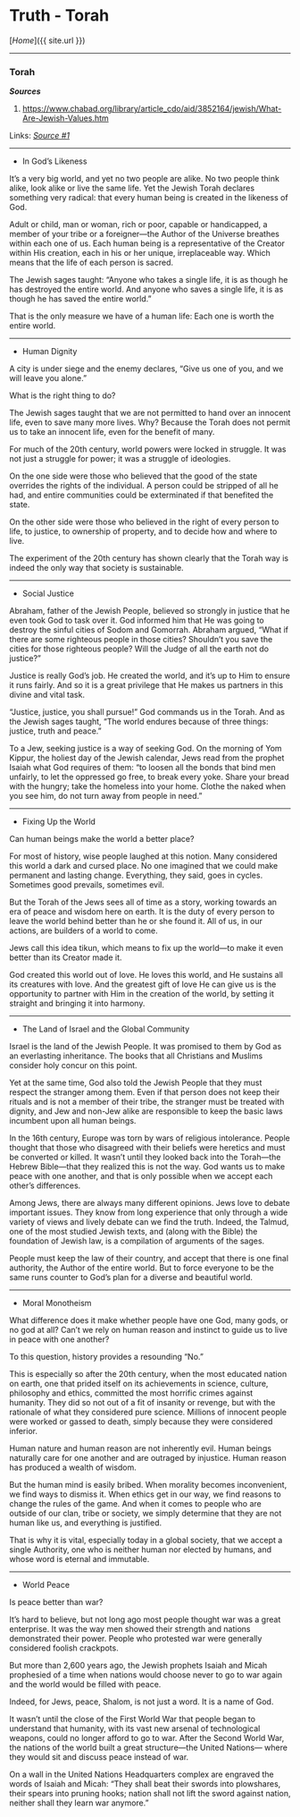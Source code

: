 # Truth - Torah

[_Home_]({{ site.url }})


---

### Torah

___Sources___

[1]: https://www.chabad.org/library/article_cdo/aid/3852164/jewish/What-Are-Jewish-Values.htm

1. https://www.chabad.org/library/article_cdo/aid/3852164/jewish/What-Are-Jewish-Values.htm

Links: _[Source #1][1]_

---

- In God’s Likeness

It’s a very big world, and yet no two people are alike. No two people think alike, look alike or live the same life. Yet the Jewish Torah declares something very radical: that every human being is created in the likeness of God.

Adult or child, man or woman, rich or poor, capable or handicapped, a member of your tribe or a foreigner—the Author of the Universe breathes within each one of us. Each human being is a representative of the Creator within His creation, each in his or her unique, irreplaceable way. Which means that the life of each person is sacred.

The Jewish sages taught: “Anyone who takes a single life, it is as though he has destroyed the entire world. And anyone who saves a single life, it is as though he has saved the entire world.”

That is the only measure we have of a human life: Each one is worth the entire world.

---

- Human Dignity

A city is under siege and the enemy declares, “Give us one of you, and we will leave you alone.”

What is the right thing to do?

The Jewish sages taught that we are not permitted to hand over an innocent life, even to save many more lives. Why? Because the Torah does not permit us to take an innocent life, even for the benefit of many.

For much of the 20th century, world powers were locked in struggle. It was not just a struggle for power; it was a struggle of ideologies.

On the one side were those who believed that the good of the state overrides the rights of the individual. A person could be stripped of all he had, and entire communities could be exterminated if that benefited the state.

On the other side were those who believed in the right of every person to life, to justice, to ownership of property, and to decide how and where to live.

The experiment of the 20th century has shown clearly that the Torah way is indeed the only way that society is sustainable.

---

- Social Justice

Abraham, father of the Jewish People, believed so strongly in justice that he even took God to task over it. God informed him that He was going to destroy the sinful cities of Sodom and Gomorrah. Abraham argued, “What if there are some righteous people in those cities? Shouldn’t you save the cities for those righteous people? Will the Judge of all the earth not do justice?”

Justice is really God’s job. He created the world, and it’s up to Him to ensure it runs fairly. And so it is a great privilege that He makes us partners in this divine and vital task.

“Justice, justice, you shall pursue!” God commands us in the Torah. And as the Jewish sages taught, “The world endures because of three things: justice, truth and peace.”

To a Jew, seeking justice is a way of seeking God. On the morning of Yom Kippur, the holiest day of the Jewish calendar, Jews read from the prophet Isaiah what God requires of them: “to loosen all the bonds that bind men unfairly, to let the oppressed go free, to break every yoke. Share your bread with the hungry; take the homeless into your home. Clothe the naked when you see him, do not turn away from people in need.”

---

- Fixing Up the World

Can human beings make the world a better place?

For most of history, wise people laughed at this notion. Many considered this world a dark and cursed place. No one imagined that we could make permanent and lasting change. Everything, they said, goes in cycles. Sometimes good prevails, sometimes evil.

But the Torah of the Jews sees all of time as a story, working towards an era of peace and wisdom here on earth. It is the duty of every person to leave the world behind better than he or she found it. All of us, in our actions, are builders of a world to come.

Jews call this idea tikun, which means to fix up the world—to make it even better than its Creator made it.

God created this world out of love. He loves this world, and He sustains all its creatures with love. And the greatest gift of love He can give us is the opportunity to partner with Him in the creation of the world, by setting it straight and bringing it into harmony.

---

- The Land of Israel and the Global Community

Israel is the land of the Jewish People. It was promised to them by God as an everlasting inheritance. The books that all Christians and Muslims consider holy concur on this point.

Yet at the same time, God also told the Jewish People that they must respect the stranger among them. Even if that person does not keep their rituals and is not a member of their tribe, the stranger must be treated with dignity, and Jew and non-Jew alike are responsible to keep the basic laws incumbent upon all human beings.

In the 16th century, Europe was torn by wars of religious intolerance. People thought that those who disagreed with their beliefs were heretics and must be converted or killed. It wasn’t until they looked back into the Torah—the Hebrew Bible—that they realized this is not the way. God wants us to make peace with one another, and that is only possible when we accept each other’s differences.

Among Jews, there are always many different opinions. Jews love to debate important issues. They know from long experience that only through a wide variety of views and lively debate can we find the truth. Indeed, the Talmud, one of the most studied Jewish texts, and (along with the Bible) the foundation of Jewish law, is a compilation of arguments of the sages.

People must keep the law of their country, and accept that there is one final authority, the Author of the entire world. But to force everyone to be the same runs counter to God’s plan for a diverse and beautiful world.

---

- Moral Monotheism

What difference does it make whether people have one God, many gods, or no god at all? Can’t we rely on human reason and instinct to guide us to live in peace with one another?

To this question, history provides a resounding “No.”

This is especially so after the 20th century, when the most educated nation on earth, one that prided itself on its achievements in science, culture, philosophy and ethics, committed the most horrific crimes against humanity. They did so not out of a fit of insanity or revenge, but with the rationale of what they considered pure science. Millions of innocent people were worked or gassed to death, simply because they were considered inferior.

Human nature and human reason are not inherently evil. Human beings naturally care for one another and are outraged by injustice. Human reason has produced a wealth of wisdom.

But the human mind is easily bribed. When morality becomes inconvenient, we find ways to dismiss it. When ethics get in our way, we find reasons to change the rules of the game. And when it comes to people who are outside of our clan, tribe or society, we simply determine that they are not human like us, and everything is justified.

That is why it is vital, especially today in a global society, that we accept a single Authority, one who is neither human nor elected by humans, and whose word is eternal and immutable.

---

- World Peace

Is peace better than war?

It’s hard to believe, but not long ago most people thought war was a great enterprise. It was the way men showed their strength and nations demonstrated their power. People who protested war were generally considered foolish crackpots.

But more than 2,600 years ago, the Jewish prophets Isaiah and Micah prophesied of a time when nations would choose never to go to war again and the world would be filled with peace.

Indeed, for Jews, peace, Shalom, is not just a word. It is a name of God.

It wasn’t until the close of the First World War that people began to understand that humanity, with its vast new arsenal of technological weapons, could no longer afford to go to war. After the Second World War, the nations of the world built a great structure—the United Nations— where they would sit and discuss peace instead of war.

On a wall in the United Nations Headquarters complex are engraved the words of Isaiah and Micah: “They shall beat their swords into plowshares, their spears into pruning hooks; nation shall not lift the sword against nation, neither shall they learn war anymore.”

